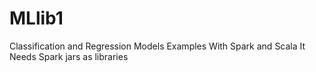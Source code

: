 # MLlib1

Classification and Regression Models Examples With Spark and Scala
It Needs Spark jars as libraries
